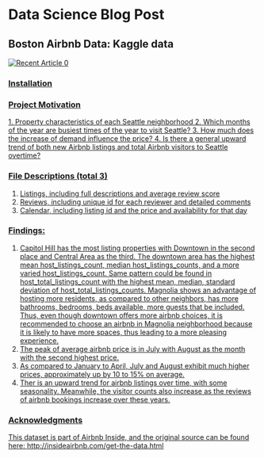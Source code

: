 # Data Science Blog Post
## Boston Airbnb Data: Kaggle data

<a target="_blank" href="https://github-readme-medium-recent-article.vercel.app/medium/@lllinggg-lyu/0"><img src="https://github-readme-medium-recent-article.vercel.app/medium/@lllinggg-lyu/1" alt="Recent Article 0"> 
  
### Installation
<p packages installation required: pandas, numpy, matplotlib, seaborn, datetime>

### Project Motivation
<p Since 2008, guests and hosts have used Airbnb to travel in a more unique, personalized way. As part of the Airbnb Inside initiative, this dataset describes the listing activity of homestays in Seattle, WA. Seattle Airbnb is a open-source data on Kaggle. This project is used for exploring airbnbs in Seattle to answer following questions:>
1. Property characteristics of each Seattle neighborhood
2. Which months of the year are busiest times of the year to visit Seattle?
3. How much does the increase of demand influence the price?
4. Is there a general upward trend of both new Airbnb listings and total Airbnb visitors to Seattle overtime?

### File Descriptions (total 3)
1. Listings, including full descriptions and average review score
2. Reviews, including unique id for each reviewer and detailed comments
3. Calendar, including listing id and the price and availability for that day

### Findings:
1. Capitol Hill has the most listing properties with Downtown in the second place and Central Area as the third. The downtown area has the highest mean host_listings_count, median host_listings_counts, and a more varied host_listings_count. Same pattern could be found in host_total_listings_count with the highest mean, median, standard deviation of host_total_listings_counts.
Magnolia shows an advantage of hosting more residents, as compared to other neighbors, has more bathrooms, bedrooms, beds available, more guests that be included.
Thus, even though downtown offers more airbnb choices, it is recommended to choose an airbnb in Magnolia neighborhood because it is likely to have more spaces, thus leading to a more pleasing experience.
2. The peak of average airbnb price is in July with August as the month with the second highest price.
3. As compared to January to April, July and August exhibit much higher prices, approximately up by 10 to 15% on average.
4. Ther is an upward trend for airbnb listings over time, with some seasonality. Meanwhile, the visitor counts also increase as the reviews of airbnb bookings increase over these years.

### Acknowledgments
This dataset is part of Airbnb Inside, and the original source can be found here:
http://insideairbnb.com/get-the-data.html
